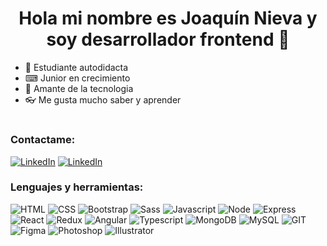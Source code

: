 <h1 align="center"> Hola mi nombre es Joaquín Nieva y soy desarrollador frontend 👋 </h1>

- 📖 Estudiante autodidacta
- ⌨ Junior en crecimiento
- 🔌 Amante de la tecnologia
- 👓 Me gusta mucho saber y aprender

#

### Contactame:

[![LinkedIn](https://img.shields.io/badge/LinkedIn-Joaquín%20Nieva-blue?style=flat-square&logo=linkedin)](https://linkedin.com/in/joaquinnieva)
[![LinkedIn](https://img.shields.io/badge/Gmail-joacoo.nieva@gmail.com-blue?style=flat-square&logo=gmail)](mailto:joacoo.nieva@gmail.com)

### Lenguajes y herramientas:

![HTML](https://img.shields.io/badge/-HTML-black?style=flat-square&logo=html5&logoColor=orange)
![CSS](https://img.shields.io/badge/-CSS-black?style=flat-square&logo=css3&logoColor=blue)
![Bootstrap](https://img.shields.io/badge/-Bootstrap-black?style=flat-square&logo=bootstrap)
![Sass](https://img.shields.io/badge/-Sass-black?style=flat-square&logo=sass)
![Javascript](https://img.shields.io/badge/-Javascript-black?style=flat-square&logo=javascript)
![Node](https://img.shields.io/badge/-Node-black?style=flat-square&logo=node.js)
![Express](https://img.shields.io/badge/-express-black?style=flat-square&logo=express)
![React](https://img.shields.io/badge/-React-black?style=flat-square&logo=react)
![Redux](https://img.shields.io/badge/-Redux-black?style=flat-square&logo=redux&logoColor=blue)
![Angular](https://img.shields.io/badge/-Angular-black?style=flat-square&logo=angular&logoColor=red)
![Typescript](https://img.shields.io/badge/-Typescript-black?style=flat-square&logo=typescript&logoColor=blue)
![MongoDB](https://img.shields.io/badge/-MongoDB-black?style=flat-square&logo=mongodb)
![MySQL](https://img.shields.io/badge/-MySQL-black?style=flat-square&logo=mysql)
![GIT](https://img.shields.io/badge/-GIT-black?style=flat-square&logo=git)
\
 ![Figma](https://img.shields.io/badge/-Figma-black?style=flat-square&logo=figma)
![Photoshop](https://img.shields.io/badge/-Photoshop-black?style=flat-square&logo=adobephotoshop)
![Illustrator](https://img.shields.io/badge/-Illustrator-black?style=flat-square&logo=adobeillustrator)
